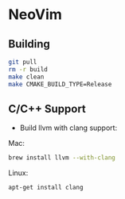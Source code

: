 # NeoVim

## Building

```bash
git pull
rm -r build
make clean
make CMAKE_BUILD_TYPE=Release
```

## C/C++ Support

- Build llvm with clang support:

Mac:

```bash
brew install llvm --with-clang
```

Linux:

```bash
apt-get install clang
```
